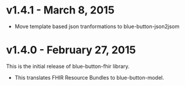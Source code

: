 # v1.4.1 - March 8, 2015

- Move template based json tranformations to blue-button-json2jsom 

# v1.4.0 - February 27, 2015

This is the initial release of blue-button-fhir library.

- This translates FHIR Resource Bundles to blue-button-model.

